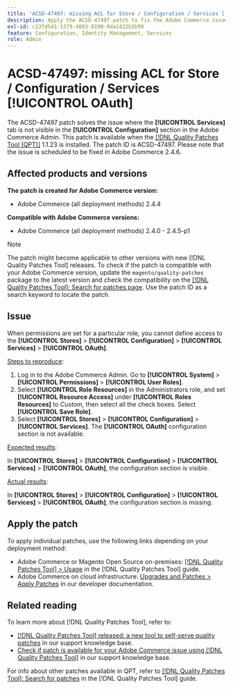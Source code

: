 ```yaml
---
title: 'ACSD-47497: missing ACL for Store / Configuration / Services [!UICONTROL OAuth]'
description: Apply the ACSD-47497 patch to fix the Adobe Commerce issue when permissions are set for a particular role, and you cannot define access to the configuration section.
exl-id: c13fd541-1379-4893-9190-9da1422b2b99
feature: Configuration, Identity Management, Services
role: Admin
---
```

# ACSD-47497: missing ACL for Store / Configuration / Services [!UICONTROL OAuth]

The ACSD-47497 patch solves the issue where the **[!UICONTROL Services]** tab is not visible in the **[!UICONTROL Configuration]** section in the Adobe Commerce Admin. This patch is available when the [[!DNL Quality Patches Tool (QPT)]](https://experienceleague.adobe.com/en/docs/commerce-knowledge-base/kb/announcements/commerce-announcements/magento-quality-patches-released-new-tool-to-self-serve-quality-patches) 1.1.23 is installed. The patch ID is ACSD-47497. Please note that the issue is scheduled to be fixed in Adobe Commerce 2.4.6. 

## Affected products and versions

**The patch is created for Adobe Commerce version:**
* Adobe Commerce (all deployment methods) 2.4.4

**Compatible with Adobe Commerce versions:**
* Adobe Commerce (all deployment methods) 2.4.0 - 2.4.5-p1

>[!NOTE]
>
>The patch might become applicable to other versions with new [!DNL Quality Patches Tool] releases. To check if the patch is compatible with your Adobe Commerce version, update the `magento/quality-patches` package to the latest version and check the compatibility on the [[!DNL Quality Patches Tool]: Search for patches page](https://experienceleague.adobe.com/tools/commerce-quality-patches/index.html). Use the patch ID as a search keyword to locate the patch.

## Issue

When permissions are set for a particular role, you cannot define access to the **[!UICONTROL Stores]** > **[!UICONTROL Configuration]** > **[!UICONTROL Services]** > **[!UICONTROL OAuth]**.

<u>Steps to reproduce</u>:

1. Log in to the Adobe Commerce Admin. Go to **[!UICONTROL System]** > **[!UICONTROL Permissions]** > **[!UICONTROL User Roles]**.
1. Select **[!UICONTROL Role Resources]** in the Administrators role, and set **[!UICONTROL Resource Access]** under **[!UICONTROL Roles Resources]** to _Custom_, then select all the check boxes. Select **[!UICONTROL Save Role]**.
1. Select **[!UICONTROL Stores]** > **[!UICONTROL Configuration]** > **[!UICONTROL Services]**. The **[!UICONTROL OAuth]** configuration section is not available.

<u>Expected results</u>:

In **[!UICONTROL Stores]** > **[!UICONTROL Configuration]** > **[!UICONTROL Services]** > **[!UICONTROL OAuth]**, the configuration section is visible.

<u>Actual results</u>:

In **[!UICONTROL Stores]** > **[!UICONTROL Configuration]** > **[!UICONTROL Services]** > **[!UICONTROL OAuth]**, the configuration section is missing.

## Apply the patch

To apply individual patches, use the following links depending on your deployment method:

* Adobe Commerce or Magento Open Source on-premises: [[!DNL Quality Patches Tool] > Usage](https://experienceleague.adobe.com/docs/commerce-operations/tools/quality-patches-tool/usage.html) in the [!DNL Quality Patches Tool] guide.
* Adobe Commerce on cloud infrastructure: [Upgrades and Patches > Apply Patches](https://experienceleague.adobe.com/docs/commerce-cloud-service/user-guide/develop/upgrade/apply-patches.html) in our developer documentation.

## Related reading

To learn more about [!DNL Quality Patches Tool], refer to:

* [[!DNL Quality Patches Tool] released: a new tool to self-serve quality patches](https://experienceleague.adobe.com/en/docs/commerce-knowledge-base/kb/announcements/commerce-announcements/magento-quality-patches-released-new-tool-to-self-serve-quality-patches) in our support knowledge base.
* [Check if patch is available for your Adobe Commerce issue using [!DNL Quality Patches Tool]](/help/tools/quality-patches-tool/patches-available-in-qpt/check-patch-for-magento-issue-with-magento-quality-patches.md) in our support knowledge base.

For info about other patches available in QPT, refer to [[!DNL Quality Patches Tool]: Search for patches](https://experienceleague.adobe.com/tools/commerce-quality-patches/index.html) in the [!DNL Quality Patches Tool] guide.
